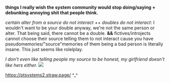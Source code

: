  **things I really wish the system community would stop doing/saying + debunking annoying shit that people think.**

*certain alter from a source do not interact ++ doubles do not interact*: I wouldn't want to be your double anyway, we're not the same person or alter. That being said, there cannot be a double. **&&** fictives/introjects cannot choose their source telling them to not interact cause you have pseudomemories/"source"memories of them being a bad person is literally insane. This just seems like rolelplay.

*I don't even like telling people my source to be honest, my girlfriend doesn't like hers either.* 
![](https://blog-imgs-80.fc2.com/e/m/o/emopunker/10274234_270355769816671_5518193573577912676_n.jpg)

https://ptsystems2.straw.page/ ^_^

